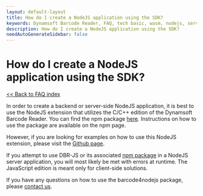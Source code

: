 ```yaml
---
layout: default-layout
title: How do I create a NodeJS application using the SDK?
keywords: Dynamsoft Barcode Reader, FAQ, tech basic, wasm, nodejs, server
description: How do I create a NodeJS application using the SDK?
needAutoGenerateSidebar: false
---
```


# How do I create a NodeJS application using the SDK?

[<< Back to FAQ index](index.md)

In order to create a backend or server-side NodeJS application, it is best to use the NodeJS extension that utilizes the C/C++ edition of the Dynamsoft Barcode Reader. You can find the npm package <a target="_blank" href="https://www.npmjs.com/package/barcode4nodejs" title="here">here</a>. Instructions on how to use the package are available on the npm page.

However, if you are looking for examples on how to use this NodeJS extension, please visit the <a target="_blank" href="https://github.com/yushulx/nodejs-barcode" title="Github page">Github page</a>.

If you attempt to use DBR-JS or its associated <a target="_blank" href="https://www.npmjs.com/package/dynamsoft-javascript-barcode" title="npm package">npm package</a> in a NodeJS server application, you will most likely be met with errors at runtime. The JavaScript edition is meant only for client-side solutions.

If you have any questions on how to use the barcode4nodejs package, please <a target="_blank" href="https://www.dynamsoft.com/contact/" title="contact us">contact us</a>.